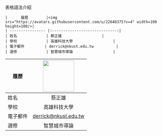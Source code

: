 
表格語法介紹

``` 
|      履歷        |<img src="https://avatars.githubusercontent.com/u/22648375?v=4" width=100 height=100/>|
| ---------------- |:-----------------------------:|
| 姓名             | 蔡正雄                  |
| 學校             | 高雄科技大學                  |
| 電子郵件         | derrick@nkust.edu.tw          |
| 選修             | 智慧城市導論                  |

```

|      履歷        |<img src="https://avatars.githubusercontent.com/u/22648375?v=4" width=100 height=100/>|
| ---------------- |:-----------------------------:|
| 姓名             | 蔡正雄                  |
| 學校             | 高雄科技大學                  |
| 電子郵件         | derrick@nkust.edu.tw          |
| 選修             | 智慧城市導論                  |

